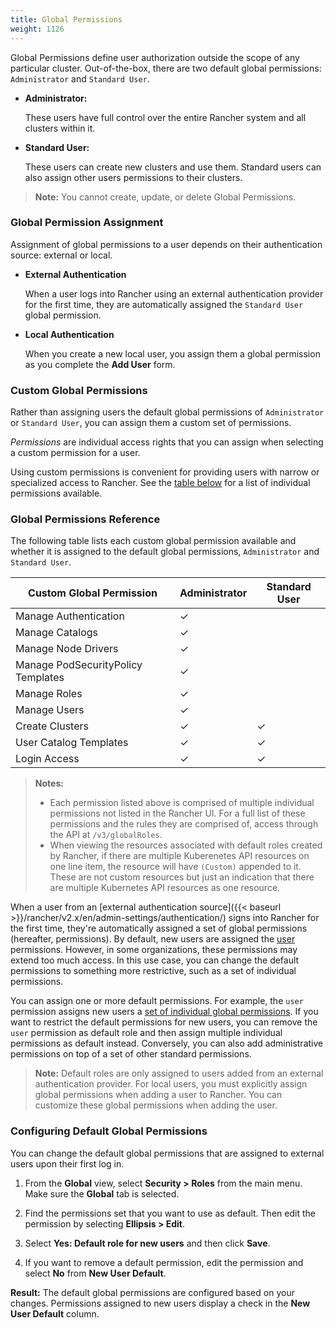 ```yaml
---
title: Global Permissions
weight: 1126
---
```


Global Permissions define user authorization outside the scope of any particular cluster. Out-of-the-box, there are two default global permissions: `Administrator` and `Standard User`.

- **Administrator:**

    These users have full control over the entire Rancher system and all clusters within it.

- <a id="user"></a>**Standard User:**

    These users can create new clusters and use them. Standard users can also assign other users permissions to their clusters.

>**Note:** You cannot create, update, or delete Global Permissions.

### Global Permission Assignment

Assignment of global permissions to a user depends on their authentication source: external or local.

- **External Authentication**

    When a user logs into Rancher using an external authentication provider for the first time, they are automatically assigned the `Standard User` global permission.

- **Local Authentication**

    When you create a new local user, you assign them a global permission as you complete the **Add User** form.

### Custom Global Permissions

Rather than assigning users the default global permissions of `Administrator` or `Standard User`, you can assign them a custom set of permissions.

_Permissions_ are individual access rights that you can assign when selecting a custom permission for a user.

Using custom permissions is convenient for providing users with narrow or specialized access to Rancher. See the [table below](#global-permissions-reference) for a list of individual permissions available.

### Global Permissions Reference

The following table lists each custom global permission available and whether it is assigned to the default global permissions, `Administrator` and `Standard User`.

| Custom Global Permission           | Administrator | Standard User |
| ---------------------------------- | ------------- | ------------- |
| Manage Authentication              | ✓             |               |
| Manage Catalogs                    | ✓             |               |
| Manage Node Drivers                | ✓             |               |
| Manage PodSecurityPolicy Templates | ✓             |               |
| Manage Roles                       | ✓             |               |
| Manage Users                       | ✓             |               |
| Create Clusters                    | ✓             | ✓             |
| User Catalog Templates             | ✓             | ✓             |
| Login Access                       | ✓             | ✓             |

> **Notes:** 
>
>- Each permission listed above is comprised of multiple individual permissions not listed in the Rancher UI. For a full list of these permissions and the rules they are comprised of, access through the API at `/v3/globalRoles`.
>- When viewing the resources associated with default roles created by Rancher, if there are multiple Kuberenetes API resources on one line item, the resource will have `(Custom)` appended to it. These are not custom resources but just an indication that there are multiple Kubernetes API resources as one resource.

When a user from an [external authentication source]({{< baseurl >}}/rancher/v2.x/en/admin-settings/authentication/) signs into Rancher for the first time, they're automatically assigned a set of global permissions (hereafter, permissions). By default, new users are assigned the [user](#user) permissions. However, in some organizations, these permissions may extend too much access. In this use case, you can change the default permissions to something more restrictive, such as a set of individual permissions.

You can assign one or more default permissions. For example, the `user` permission assigns new users a [set of individual global permissions](#global-permissions-reference). If you want to restrict the default permissions for new users, you can remove the `user` permission as default role and then assign multiple individual permissions as default instead. Conversely, you can also add administrative permissions on top of a set of other standard permissions.

>**Note:** Default roles are only assigned to users added from an external authentication provider. For local users, you must explicitly assign global permissions when adding a user to Rancher. You can customize these global permissions when adding the user.

### Configuring Default Global Permissions

You can change the default global permissions that are assigned to external users upon their first log in.

1. From the **Global** view, select **Security > Roles** from the main menu. Make sure the **Global** tab is selected.

1. Find the permissions set that you want to use as default. Then edit the permission by selecting **Ellipsis > Edit**.

1. Select **Yes: Default role for new users** and then click **Save**.

1. If you want to remove a default permission, edit the permission and select **No** from **New User Default**.

**Result:** The default global permissions are configured based on your changes. Permissions assigned to new users display a check in the **New User Default** column.
